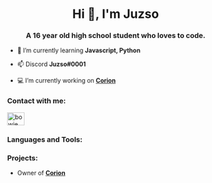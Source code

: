 <h1 align="center">Hi 👋, I'm Juzso</h1>
<h3 align="center">A 16 year old high school student who loves to code.</h3>


- 🌱 I’m currently learning **Javascript, Python**

- 📫 Discord **Juzso#0001**

- 💻 I’m currently working on **[Corion](https://discord.gg/corion)**

<h3 align="left">Contact with me:</h3>
<p align="left">
<a href="https://www.youtube.com/c/Juzso" target="blank"><img align="center" src="https://raw.githubusercontent.com/rahuldkjain/github-profile-readme-generator/master/src/images/icons/Social/youtube.svg" alt="bowie" height="30" width="40" /></a>
</p>

<h3 align="left">Languages and Tools:</h3>

<h3 align="left">Projects:</h3>

- Owner of **[Corion](https://discord.gg/corion)**
<!---
juzsovagyok/juzsovagyok is a ✨ special ✨ repository because its `README.md` (this file) appears on your GitHub profile.
You can click the Preview link to take a look at your changes.
--->
